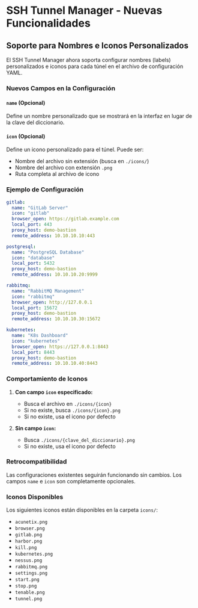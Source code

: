 # SSH Tunnel Manager - Nuevas Funcionalidades

## Soporte para Nombres e Iconos Personalizados

El SSH Tunnel Manager ahora soporta configurar nombres (labels) personalizados e iconos para cada túnel en el archivo de configuración YAML.

### Nuevos Campos en la Configuración

#### `name` (Opcional)
Define un nombre personalizado que se mostrará en la interfaz en lugar de la clave del diccionario.

#### `icon` (Opcional)  
Define un icono personalizado para el túnel. Puede ser:
- Nombre del archivo sin extensión (busca en `./icons/`)
- Nombre del archivo con extensión `.png`
- Ruta completa al archivo de icono

### Ejemplo de Configuración

```yaml
gitlab:
  name: "GitLab Server"
  icon: "gitlab"
  browser_open: https://gitlab.example.com
  local_port: 443
  proxy_host: demo-bastion
  remote_address: 10.10.10.10:443

postgresql:
  name: "PostgreSQL Database"
  icon: "database"
  local_port: 5432
  proxy_host: demo-bastion
  remote_address: 10.10.10.20:9999

rabbitmq:
  name: "RabbitMQ Management"
  icon: "rabbitmq"
  browser_open: http://127.0.0.1
  local_port: 15672
  proxy_host: demo-bastion
  remote_address: 10.10.10.30:15672

kubernetes:
  name: "K8s Dashboard"
  icon: "kubernetes"
  browser_open: https://127.0.0.1:8443
  local_port: 8443
  proxy_host: demo-bastion
  remote_address: 10.10.10.40:8443
```

### Comportamiento de Iconos

1. **Con campo `icon` especificado:**
   - Busca el archivo en `./icons/{icon}`
   - Si no existe, busca `./icons/{icon}.png`
   - Si no existe, usa el icono por defecto

2. **Sin campo `icon`:**
   - Busca `./icons/{clave_del_diccionario}.png`
   - Si no existe, usa el icono por defecto

### Retrocompatibilidad

Las configuraciones existentes seguirán funcionando sin cambios. Los campos `name` e `icon` son completamente opcionales.

### Iconos Disponibles

Los siguientes iconos están disponibles en la carpeta `icons/`:
- `acunetix.png`
- `browser.png`
- `gitlab.png`
- `harbor.png`
- `kill.png`
- `kubernetes.png`
- `nessus.png`
- `rabbitmq.png`
- `settings.png`
- `start.png`
- `stop.png`
- `tenable.png`
- `tunnel.png`
